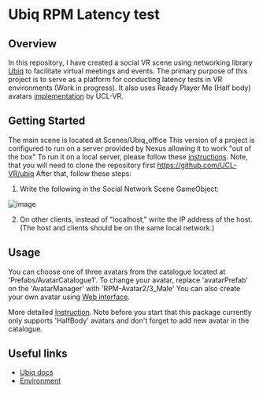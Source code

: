 # Ubiq RPM Latency test
## Overview
In this repository, I have created a social VR scene using networking library [Ubiq](https://github.com/UCL-VR/ubiq) to facilitate virtual meetings and events. 
The primary purpose of this project is to serve as a platform for conducting latency tests in VR environments (Work in progress).
It also uses Ready Player Me (Half body) avatars [implementation](https://github.com/UCL-VR/ubiq-avatars-readyplayerme) by UCL-VR.

## Getting Started
The main scene is located at Scenes/Ubiq_office
This version of a project is configured to run on a server provided by Nexus allowing it to work "out of the box"
To run it on a local server, please follow these [instructions](https://ucl-vr.github.io/ubiq/serversetup/). Note, that you will need to clone the repository first https://github.com/UCL-VR/ubiq
After that, follow these steps: 
1. Write the following in the Social Network Scene GameObject:

![image](https://github.com/sultanov0372/Ubiq_RPM_Latency_test/assets/60095737/435ffa1d-b0b1-4432-9ecc-f037de2403af)

2. On other clients, instead of "localhost," write the IP address of the host. (The host and clients should be on the same local network.)

## Usage
You can choose one of three avatars from the catalogue  located at 'Prefabs/AvatarCatalogue1'. To change your avatar, replace 'avatarPrefab' on the 'AvatarManager' with 'RPM-Avatar2/3_Male'
You can also create your own avatar using [Web interface](https://demo.readyplayer.me/avatar).

More detailed [Instruction](https://github.com/UCL-VR/ubiq-avatars-readyplayerme).
Note before you start that this package currently only supports 'HalfBody' avatars and don't forget to add new avatar in the catalogue.

## Useful links
- [Ubiq docs](https://ucl-vr.github.io/ubiq/)
- [Environment](https://assetstore.unity.com/packages/3d/environments/urban/pixel-modern-office-extras-225670)

